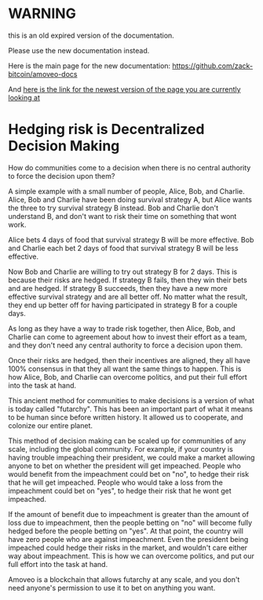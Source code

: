 WARNING
========

this is an old expired version of the documentation.

Please use the new documentation instead. 

Here is the main page for the new documentation: https://github.com/zack-bitcoin/amoveo-docs 

And [here is the link for the newest version of the page you are currently looking at](https://github.com/zack-bitcoin/amoveo-docs/blob/master//design/hedging_risk_is_decentralized_decision_making.md)

Hedging risk is Decentralized Decision Making
==============


How do communities come to a decision when there is no central authority to force the decision upon them?

A simple example with a small number of people, Alice, Bob, and Charlie.
Alice, Bob and Charlie have been doing survival strategy A, but Alice wants the three to try survival strategy B instead.
Bob and Charlie don't understand B, and don't want to risk their time on something that wont work.

Alice bets 4 days of food that survival strategy B will be more effective.
Bob and Charlie each bet 2 days of food that survival strategy B will be less effective.

Now Bob and Charlie are willing to try out strategy B for 2 days.
This is because their risks are hedged.
If strategy B fails, then they win their bets and are hedged.
If strategy B succeeds, then they have a new more effective survival strategy and are all better off.
No matter what the result, they end up better off for having participated in strategy B for a couple days.

As long as they have a way to trade risk together, then Alice, Bob, and Charlie can come to agreement about how to invest their effort as a team, and they don't need any central authority to force a decision upon them. 

Once their risks are hedged, then their incentives are aligned, they all have 100% consensus in that they all want the same things to happen.
This is how Alice, Bob, and Charlie can overcome politics, and put their full effort into the task at hand.

This ancient method for communities to make decisions is a version of what is today called "futarchy". This has been an important part of what it means to be human since before written history. It allowed us to cooperate, and colonize our entire planet.


This method of decision making can be scaled up for communities of any scale, including the global community.
For example, if your country is having trouble impeaching their president, we could make a market allowing anyone to bet on whether the president will get impeached.
People who would benefit from the impeachment could bet on "no", to hedge their risk that he will get impeached.
People who would take a loss from the impeachment could bet on "yes", to hedge their risk that he wont get impeached.

If the amount of benefit due to impeachment is greater than the amount of loss due to impeachment, then the people betting on "no" will become fully hedged before the people betting on "yes".
At that point, the country will have zero people who are against impeachment. Even the president being impeached could hedge their risks in the market, and wouldn't care either way about impeachment.
This is how we can overcome politics, and put our full effort into the task at hand.


Amoveo is a blockchain that allows futarchy at any scale, and you don't need anyone's permission to use it to bet on anything you want.


